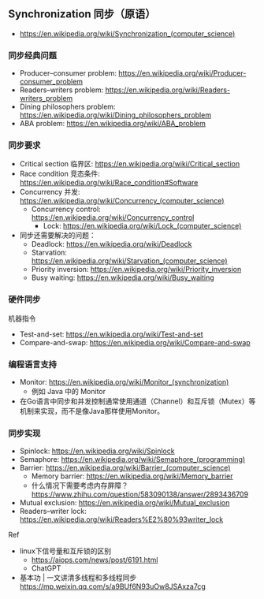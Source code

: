 ## Synchronization 同步（原语）
- https://en.wikipedia.org/wiki/Synchronization_(computer_science)

### 同步经典问题
- Producer–consumer problem: https://en.wikipedia.org/wiki/Producer-consumer_problem
- Readers–writers problem: https://en.wikipedia.org/wiki/Readers-writers_problem
- Dining philosophers problem: https://en.wikipedia.org/wiki/Dining_philosophers_problem
- ABA problem: https://en.wikipedia.org/wiki/ABA_problem

### 同步要求
- Critical section 临界区: https://en.wikipedia.org/wiki/Critical_section
- Race condition 竞态条件: https://en.wikipedia.org/wiki/Race_condition#Software
- Concurrency 并发: https://en.wikipedia.org/wiki/Concurrency_(computer_science)
  - Concurrency control: https://en.wikipedia.org/wiki/Concurrency_control 
    - Lock: https://en.wikipedia.org/wiki/Lock_(computer_science)
- 同步还需要解决的问题：
  - Deadlock: https://en.wikipedia.org/wiki/Deadlock
  - Starvation: https://en.wikipedia.org/wiki/Starvation_(computer_science)
  - Priority inversion: https://en.wikipedia.org/wiki/Priority_inversion
  - Busy waiting: https://en.wikipedia.org/wiki/Busy_waiting

### 硬件同步
机器指令
- Test-and-set: https://en.wikipedia.org/wiki/Test-and-set
- Compare-and-swap: https://en.wikipedia.org/wiki/Compare-and-swap

### 编程语言支持
- Monitor: https://en.wikipedia.org/wiki/Monitor_(synchronization)
  - 例如 Java 中的 Monitor
- 在Go语言中同步和并发控制通常使用通道（Channel）和互斥锁（Mutex）等机制来实现，而不是像Java那样使用Monitor。

### 同步实现
- Spinlock: https://en.wikipedia.org/wiki/Spinlock
- Semaphore: https://en.wikipedia.org/wiki/Semaphore_(programming)
- Barrier: https://en.wikipedia.org/wiki/Barrier_(computer_science)
  - Memory barrier: https://en.wikipedia.org/wiki/Memory_barrier
  - 什么情况下需要考虑内存屏障？https://www.zhihu.com/question/583090138/answer/2893436709
- Mutual exclusion: https://en.wikipedia.org/wiki/Mutual_exclusion
- Readers–writer lock: https://en.wikipedia.org/wiki/Readers%E2%80%93writer_lock

Ref
- linux下信号量和互斥锁的区别
  - https://aiops.com/news/post/6191.html
  - ChatGPT
- 基本功 | 一文讲清多线程和多线程同步 https://mp.weixin.qq.com/s/a9BUf6N93uOw8JSAxza7cg
